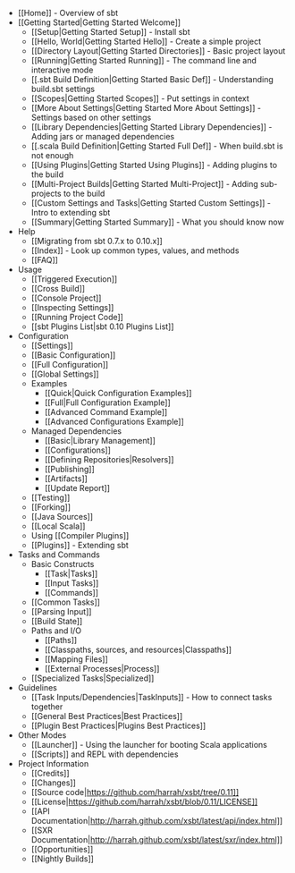 * [[Home]] - Overview of sbt
* [[Getting Started|Getting Started Welcome]]
    * [[Setup|Getting Started Setup]] - Install sbt
    * [[Hello, World|Getting Started Hello]] - Create a simple project
    * [[Directory Layout|Getting Started Directories]] - Basic project layout
    * [[Running|Getting Started Running]] - The command line and interactive mode
    * [[.sbt Build Definition|Getting Started Basic Def]] - Understanding build.sbt settings
    * [[Scopes|Getting Started Scopes]] - Put settings in context
    * [[More About Settings|Getting Started More About Settings]] - Settings based on other settings
    * [[Library Dependencies|Getting Started Library Dependencies]] - Adding jars or managed dependencies
    * [[.scala Build Definition|Getting Started Full Def]] - When build.sbt is not enough
    * [[Using Plugins|Getting Started Using Plugins]] - Adding plugins to the build
    * [[Multi-Project Builds|Getting Started Multi-Project]] - Adding sub-projects to the build
    * [[Custom Settings and Tasks|Getting Started Custom Settings]] - Intro to extending sbt
    * [[Summary|Getting Started Summary]] - What you should know now
* Help
    * [[Migrating from sbt 0.7.x to 0.10.x]]
    * [[Index]] - Look up common types, values, and methods
    * [[FAQ]]
* Usage
    * [[Triggered Execution]]
    * [[Cross Build]]
    * [[Console Project]]
    * [[Inspecting Settings]]
    * [[Running Project Code]]
    * [[sbt Plugins List|sbt 0.10 Plugins List]]
* Configuration
    * [[Settings]]
    * [[Basic Configuration]]
    * [[Full Configuration]]
    * [[Global Settings]]
    * Examples
        * [[Quick|Quick Configuration Examples]]
        * [[Full|Full Configuration Example]]
        * [[Advanced Command Example]]
        * [[Advanced Configurations Example]]
    * Managed Dependencies
        * [[Basic|Library Management]]
        * [[Configurations]]
        * [[Defining Repositories|Resolvers]]
        * [[Publishing]]
        * [[Artifacts]]
        * [[Update Report]]
    * [[Testing]]
    * [[Forking]]
    * [[Java Sources]]
    * [[Local Scala]]
    * Using [[Compiler Plugins]]
    * [[Plugins]] - Extending sbt
* Tasks and Commands
    * Basic Constructs
        * [[Task|Tasks]]
        * [[Input Tasks]]
        * [[Commands]]
    * [[Common Tasks]]
    * [[Parsing Input]]
    * [[Build State]]
    * Paths and I/O
        * [[Paths]]
        * [[Classpaths, sources, and resources|Classpaths]]
        * [[Mapping Files]]
        * [[External Processes|Process]]
    * [[Specialized Tasks|Specialized]]
* Guidelines
    * [[Task Inputs/Dependencies|TaskInputs]] - How to connect tasks together
    * [[General Best Practices|Best Practices]]
    * [[Plugin Best Practices|Plugins Best Practices]]
* Other Modes
    * [[Launcher]] - Using the launcher for booting Scala applications
    * [[Scripts]] and REPL with dependencies
* Project Information
    * [[Credits]]
    * [[Changes]]
    * [[Source code|https://github.com/harrah/xsbt/tree/0.11]]
    * [[License|https://github.com/harrah/xsbt/blob/0.11/LICENSE]]
    * [[API Documentation|http://harrah.github.com/xsbt/latest/api/index.html]]
    * [[SXR Documentation|http://harrah.github.com/xsbt/latest/sxr/index.html]]
    * [[Opportunities]]
    * [[Nightly Builds]]
